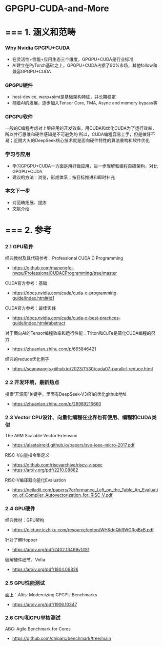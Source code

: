 # GPGPU-CUDA-and-More


# === 1. 涵义和范畴

### Why Nvidia GPGPU+CUDA
- 在灵活性+性能+应用生态三个维度，GPGPU+CUDA是行业标准
- AI建立在PyTorch基础之上，GPGPU+CUDA占据了90%市场，其他follow和兼容GPGPU+CUDA

### GPGPU硬件
- host-device, warp+simt是基础架构特征，并长期稳定
- 随着AI的发展，逐步加入Tensor Core, TMA, Async and memory bypass等

### GPGPU软件
一般的C编程考虑对上层应用的开发效率，用CUDA和优化CUDA为了运行效率，所以并行思维和硬件感知是不可避免的
所以，CUDA编程容易上手，但是做好不易；近期大火的DeepSeek核心技术就是面向硬件特性的算法重构和软件优化

### 学习与应用
- 学习GPGPU+CUDA一方面是用好做应用，进一步理解和编程自研架构，对比GPGPU+CUDA
- 建议的方法：浏览，形成体系；按目标推进和即时补充

### 本文下一步
- 对范畴拓展、提炼
- 文献介绍

# === 2. 参考

### 2.1 GPU软件

经典教材及其代码参考：Professional CUDA C Programming
- https://github.com/mapengfei-nwpu/ProfessionalCUDACProgramming/tree/master

CUDA官方参考：基础
- https://docs.nvidia.com/cuda/cuda-c-programming-guide/index.html#id1

CUDA官方参考：最佳实践
- https://docs.nvidia.com/cuda/cuda-c-best-practices-guide/index.html#abstract

对于面向AI的Tensor编程效率和运行性能：Triton和CuTe是简化CUDA编程的努力
- https://zhuanlan.zhihu.com/p/695846421

经典的reduce优化例子
- https://seanwangjs.github.io/2023/11/30/cuda07-parallel-reduce.html


### 2.2 开发环境，最新热点

搜索'开源周'关键字，里面有DeepSeek-V3/R1的优化github地址
- https://zhuanlan.zhihu.com/p/28989216660

### 2.3 Vector CPU设计、向量化编程在业界也有使用、编程和CUDA类似

The ARM Scalable Vector Extension
- https://alastairreid.github.io/papers/sve-ieee-micro-2017.pdf

RISC-V向量指令集定义
- https://github.com/riscvarchive/riscv-v-spec
- https://arxiv.org/pdf/2210.08882

RISC-V编译器向量化Evaluation
- https://neiladit.com/papers/Performance_Left_on_the_Table_An_Evaluation_of_Compiler_Autovectorization_for_RISC-V.pdf

### 2.4 GPU硬件

经典教材：GPU架构
- https://picture.iczhiku.com/resource/eetop/WHKdgQhRWGRojBxB.pdf

针对了解Hopper
- https://arxiv.org/pdf/2402.13499v1#S1

破解硬件细节，Volta
- https://arxiv.org/pdf/1804.06826

### 2.5 GPU性能测试

面上：Altis: Modernizing GPGPU Benchmarks
- https://arxiv.org/pdf/1906.10347

### 2.6 CPU和GPU单核测试

ABC: Agile Benchmark for Cores
- https://github.com/chiparc/benchmark/tree/main

